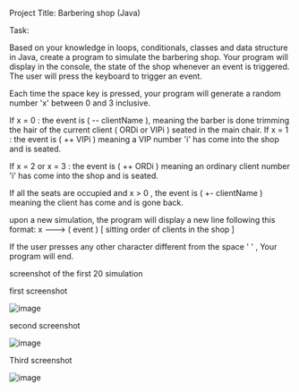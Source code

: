 Project Title: Barbering shop (Java)

Task: 

Based on your knowledge in loops, conditionals, classes and data structure in Java, create a
program to simulate the barbering shop. Your program will display in the console, the state of the
shop whenever an event is triggered. The user will press the keyboard to trigger an event.


Each time the space key is pressed, your program will generate a random number 'x'
between 0 and 3 inclusive.

If x = 0 : the event is ( -- clientName ), meaning the barber is done trimming the hair
of the current client ( ORDi or VIPi ) seated in the main chair.
If x = 1 : the event is ( ++ VIPi ) meaning a VIP number 'i' has come into the shop and is
seated.

If x = 2 or x = 3 : the event is ( ++ ORDi ) meaning an ordinary client number 'i' has
come into the shop and is seated.

If all the seats are occupied and x > 0 , the event is ( +- clientName ) meaning the
client has come and is gone back.

upon a new simulation, the program will display a new line following this format:
x ---> ( event ) [ sitting order of clients in the shop ]

If the user presses any other character different from the space ' ' , Your program will end.





screenshot of the first 20 simulation

first screenshot

![image](https://github.com/Social-Networking-site-Java/Barbering-shop/assets/59591232/2e914f5a-dbc2-4c53-a20b-dc66b845b0a6)



second screenshot

![image](https://github.com/Social-Networking-site-Java/Barbering-shop/assets/59591232/ce156071-3f6f-4929-bb93-404d6670ba9c)



Third screenshot

![image](https://github.com/Social-Networking-site-Java/Barbering-shop/assets/59591232/8f0288f4-fe4a-49dd-bda6-9a0186d9a3a7)



